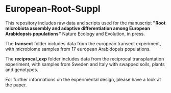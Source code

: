 # European-Root-Suppl

This repository includes raw data and scripts used for the manuscript **"Root microbiota assembly and adaptive differentiation among European Arabidopsis populations"**  Nature Ecology and Evolution, in press.

The **transect** folder includes data from the european transect experiment, with microbiome samples from 17 european Arabidopsis populations.

The **reciprocal_exp** folder includes data from the reciprocal transplantation experiment, with samples from Sweden and Italy with swapped soils, plants and genotypes.

For further informations on the experimental design, please have a look at the paper. 

